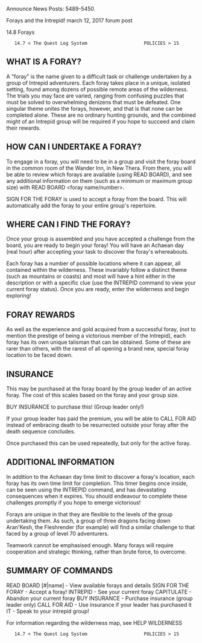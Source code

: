 Announce News Posts: 5489-5450

Forays and the Intrepid!
    march 12, 2017
    forum post


14.8 Forays

       14.7 < The Quest Log System                     POLICIES > 15

WHAT IS A FORAY?
----------------

A "foray" is the name given to a difficult task or challenge undertaken by a
group of Intrepid adventurers. Each foray takes place in a unique, isolated
setting, found among dozens of possible remote areas of the wilderness. The
trials you may face are varied, ranging from confusing puzzles that must be
solved to overwhelming denizens that must be defeated. One singular theme unites
the forays, however, and that is that none can be completed alone. These are no
ordinary hunting grounds, and the combined might of an Intrepid group will be
required if you hope to succeed and claim their rewards.

HOW CAN I UNDERTAKE A FORAY?
---------------------

To engage in a foray, you will need to be in a group and visit the foray board
in the common room of the Wander Inn, in New Thera. From there, you will be able
to review which forays are available (using READ BOARD), and see any additional
information on them (such as a minimum or maximum group size) with READ BOARD
<foray name/number>.

SIGN FOR THE <foray> FORAY is used to accept a foray from the board. This will
automatically add the foray to your entire group's repertoire.

WHERE CAN I FIND THE FORAY?
---------------------------

Once your group is assembled and you have accepted a challenge from the board,
you are ready to begin your foray! You will have an Achaean day (real hour)
after accepting your task to discover the foray's whereabouts.

Each foray has a number of possible locations where it can appear, all contained
within the wilderness. These invariably follow a distinct theme (such as
mountains or coasts) and most will have a hint either in the description or with
a specific clue (use the INTREPID command to view your current foray status).
Once you are ready, enter the wilderness and begin exploring!

FORAY REWARDS
-------------

As well as the experience and gold acquired from a successful foray, (not to
mention the prestige of being a victorious member of the Intrepid), each foray
has its own unique talisman that can be obtained. Some of these are rarer than
others, with the rarest of all opening a brand new, special foray location to be
faced down.

INSURANCE
---------

This may be purchased at the foray board by the group leader of an active
foray. The cost of this scales based on the foray and your group size.

BUY INSURANCE to purchase this! (Group leader only!)

If your group leader has paid the premium, you will be able to CALL FOR AID
instead of embracing death to be resurrected outside your foray after the death
sequence concludes.

Once purchased this can be used repeatedly, but only for the active foray.

ADDITIONAL INFORMATION
----------------------

In addition to the Achaean day time limit to discover a foray's location, each
foray has its own time limit for completion. This timer begins once inside, can
be seen using the INTREPID command, and has devastating consequences when it
expires. You should endeavour to complete these challenges promptly if you hope
to emerge victorious!

Forays are unique in that they are flexible to the levels of the group
undertaking them. As such, a group of three dragons facing down Aran'Kesh, the
Fleshrender (for example) will find a similar challenge to that faced by a group
of level 70 adventurers.

Teamwork cannot be emphasised enough. Many forays will require cooperation and
strategic thinking, rather than brute force, to overcome.

SUMMARY OF COMMANDS
-------------------

READ BOARD [#|name]         - View available forays and details
SIGN FOR THE <foray> FORAY  - Accept a foray!
INTREPID                    - See your current foray
CAPITULATE                  - Abandon your current foray
BUY INSURANCE               - Purchase insurance (group leader only)
CALL FOR AID                - Use insurance if your leader has purchased it
IT <stuff>                  - Speak to your intrepid group!

For information regarding the wilderness map, see HELP WILDERNESS

       14.7 < The Quest Log System                     POLICIES > 15
